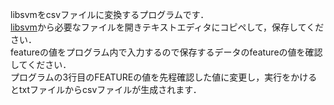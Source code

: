 libsvmをcsvファイルに変換するプログラムです．  
[libsvm](https://www.csie.ntu.edu.tw/~cjlin/libsvmtools/datasets/)から必要なファイルを開きテキストエディタにコピペして，保存してください．  
featureの値をプログラム内で入力するので保存するデータのfeatureの値を確認してください．  
プログラムの3行目のFEATUREの値を先程確認した値に変更し，実行をかけるとtxtファイルからcsvファイルが生成されます．
